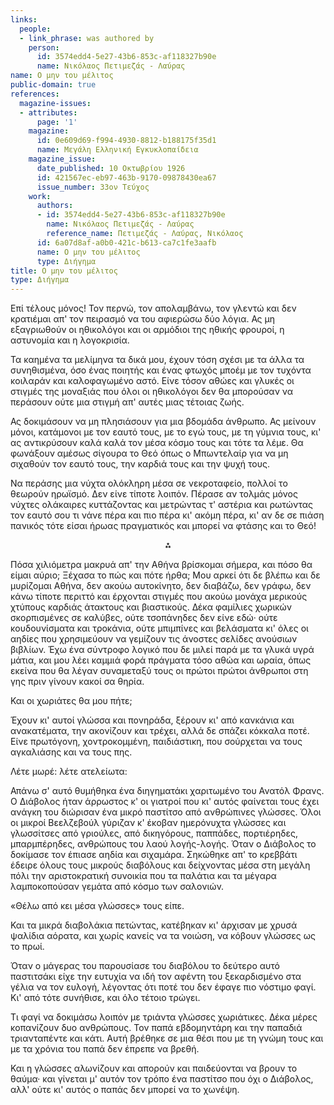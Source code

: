 ```yaml
---
links:
  people:
  - link_phrase: was authored by
    person:
      id: 3574edd4-5e27-43b6-853c-af118327b90e
      name: Νικόλαος Πετιμεζάς - Λαύρας
name: Ο μην του μέλιτος
public-domain: true
references:
  magazine-issues:
  - attributes:
      page: '1'
    magazine:
      id: 0e609d69-f994-4930-8812-b188175f35d1
      name: Μεγάλη Ελληνική Εγκυκλοπαίδεια
    magazine_issue:
      date_published: 10 Οκτωβρίου 1926
      id: 421567ec-eb97-463b-9170-09878430ea67
      issue_number: 33ον Τεύχος
    work:
      authors:
      - id: 3574edd4-5e27-43b6-853c-af118327b90e
        name: Νικόλαος Πετιμεζάς - Λαύρας
        reference_name: Πετιμεζάς - Λαύρας, Νικόλαος
      id: 6a07d8af-a0b0-421c-b613-ca7c1fe3aafb
      name: Ο μην του μέλιτος
      type: Διήγημα
title: Ο μην του μέλιτος
type: Διήγημα
---
```


<main class="content" itemprop="text">
<p>Επί τέλους μόνος! Τον περνώ, τον απολαμβάνω, τον γλεντώ και δεν κρατιέμαι απ' τον πειρασμό να του αφιερώσω δύο λόγια. Ας
μη εξαγριωθούν οι ηθικολόγοι και οι αρμόδιοι της ηθικής φρουροί, η αστυνομία και η λογοκρισία.</p>

<p>Τα καημένα τα μελίμηνα τα δικά μου, έχουν τόση σχέσι με τα άλλα τα συνηθισμένα, όσο ένας ποιητής και ένας φτωχός μποέμ
με τον τυχόντα κοιλαράν και καλοφαγωμένο αστό. Είνε τόσον αθώες και γλυκές οι στιγμές της μοναξιάς που όλοι οι
ηθικολόγοι δεν θα μπορούσαν να περάσουν ούτε μια στιγμή απ' αυτές μιας τέτοιας ζωής.</p>

<p>Ας δοκιμάσουν να μη πλησιάσουν για μια βδομάδα άνθρωπο. Ας μείνουν μόνοι, κατάμονοι με τον εαυτό τους, με το εγώ τους,
με τη γύμνια τους, κι' ας αντικρύσουν καλά καλά τον μέσα κόσμο τους και τότε τα λέμε. Θα φωνάξουν αμέσως σίγουρα το Θεό
όπως ο Μπωντελαίρ για να μη σιχαθούν τον εαυτό τους, την καρδιά τους και την ψυχή τους.</p>

<p>Να περάσης μια νύχτα ολόκληρη μέσα σε νεκροταφείο, πολλοί το θεωρούν ηρωϊσμό. Δεν είνε τίποτε λοιπόν. Πέρασε αν τολμάς
μόνος νύχτες ολάκαιρες κυττάζοντας και μετρώντας τ' αστέρια και ρωτώντας τον εαυτό σου τι νάνε πέρα και πιο πέρα κι'
ακόμη πέρα, κι' αν δε σε πιάση πανικός τότε είσαι ήρωας πραγματικός και μπορεί να φτάσης και το Θεό!</p>

<div style="text-align: center; margin-bottom: 1em">⁂</div>

<p>Πόσα χιλιόμετρα μακρυά απ' την Αθήνα βρίσκομαι σήμερα, και πόσο θα είμαι αύριο; Ξέχασα το πώς και πότε ήρθα; Μου αρκεί
ότι δε βλέπω και δε μυρίζομαι Αθήνα, δεν ακούω αυτοκίνητο, δεν διαβάζω, δεν γράφω, δεν κάνω τίποτε περιττό και έρχονται
στιγμές που ακούω μονάχα μερικούς χτύπους καρδιάς άτακτους και βιαστικούς. Δέκα φαμίλιες χωρικών σκορπισμένες σε
καλύβες, ούτε τσοπάνηδες δεν είνε εδώ· ούτε κουδουνίσματα και τροκάνια, ούτε μπιμπίνες και βελάσματα κι' όλες οι αηδίες
που χρησιμεύουν να γεμίζουν τις άνοστες σελίδες ανούσιων βιβλίων. Έχω ένα σύντροφο λογικό που δε μιλεί παρά με τα γλυκά
υγρά μάτια, και μου λέει καμμιά φορά πράγματα τόσο αθώα και ωραία, όπως εκείνα που θα λέγαν συναμεταξύ τους οι πρώτοι
πρώτοι άνθρωποι στη γης πριν γίνουν κακοί σα θηρία.</p>

<p>Και οι χωριάτες θα μου πήτε;</p>

<p>Έχουν κι' αυτοί γλώσσα και πονηράδα, ξέρουν κι' από κανκάνια και ανακατέματα, την ακονίζουν και τρέχει, αλλά δε σπάζει
κόκκαλα ποτέ. Είνε πρωτόγονη, χοντροκομμένη, παιδιάστικη, που σούρχεται να τους αγκαλιάσης και να τους πης.</p>

<p>Λέτε μωρέ: λέτε ατελείωτα:</p>

<p>Απάνω σ' αυτό θυμήθηκα ένα διηγηματάκι χαριτωμένο του Ανατόλ Φρανς. Ο Διάβολος ήταν άρρωστος κ' οι γιατροί που κι' αυτός
φαίνεται τους έχει ανάγκη του διώρισαν ένα μικρό παστίτσο από ανθρώπινες γλώσσες. Όλοι οι μικροί Βεελζεβούλ γύριζαν κ'
έκοβαν ημερόνυχτα γλώσσες και γλωσσίτσες από γριούλες, από δικηγόρους, παππάδες, πορτιέρηδες, μπαρμπέρηδες, ανθρώπους
του λαού λογής-λογής. Όταν ο Διάβολος το δοκίμασε τον έπιασε αηδία και σιχαμάρα. Σηκώθηκε απ' το κρεββάτι έδειρε όλους
τους μικρούς διαβόλους και δείχνοντας μέσα στη μεγάλη πόλι την αριστοκρατική συνοικία που τα παλάτια και τα μέγαρα
λαμποκοπούσαν γεμάτα από κόσμο των σαλονιών.</p>

<p>«Θέλω από κει μέσα γλώσσες» τους είπε.</p>

<p>Και τα μικρά διαβολάκια πετώντας, κατέβηκαν κι' άρχισαν με χρυσά ψαλίδια αόρατα, και χωρίς κανείς να τα νοιώση, να
κόβουν γλώσσες ως το πρωί.</p>

<p>Όταν ο μάγερας του παρουσίασε του διαβόλου το δεύτερο αυτό παστιτσάκι είχε την ευτυχία να ιδή τον αφέντη του
ξεκαρδισμένο στα γέλια να τον ευλογή, λέγοντας ότι ποτέ του δεν έφαγε πιο νόστιμο φαγί. Κι' από τότε συνήθισε, και όλο
τέτοιο τρώγει.</p>

<p>Τι φαγί να δοκιμάσω λοιπόν με τριάντα γλώσσες χωριάτικες. Δέκα μέρες κοπανίζουν δυο ανθρώπους. Τον παπά εβδομηντάρη και
την παπαδιά τριανταπέντε και κάτι. Αυτή βρέθηκε σε μια θέσι που με τη γνώμη τους και με τα χρόνια του παπά δεν έπρεπε
να βρεθή.</p>

<p>Και η γλώσσες αλωνίζουν και απορούν και παιδεύονται να βρουν το θαύμα· και γίνεται μ' αυτόν τον τρόπο ένα παστίτσο που
όχι ο Διάβολος, αλλ' ούτε κι' αυτός ο παπάς δεν μπορεί να το χωνέψη.</p>
</main>
